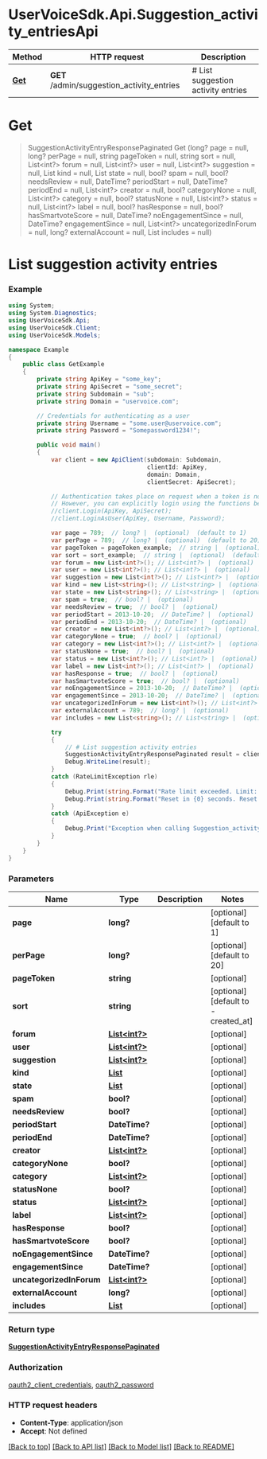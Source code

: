 # UserVoiceSdk.Api.Suggestion_activity_entriesApi

Method | HTTP request | Description
------------- | ------------- | -------------
[**Get**](Suggestion_activity_entriesApi.md#get) | **GET** /admin/suggestion_activity_entries | # List suggestion activity entries


<a name="get"></a>
# **Get**
> SuggestionActivityEntryResponsePaginated Get (long? page = null, long? perPage = null, string pageToken = null, string sort = null, List<int?> forum = null, List<int?> user = null, List<int?> suggestion = null, List<string> kind = null, List<string> state = null, bool? spam = null, bool? needsReview = null, DateTime? periodStart = null, DateTime? periodEnd = null, List<int?> creator = null, bool? categoryNone = null, List<int?> category = null, bool? statusNone = null, List<int?> status = null, List<int?> label = null, bool? hasResponse = null, bool? hasSmartvoteScore = null, DateTime? noEngagementSince = null, DateTime? engagementSince = null, List<int?> uncategorizedInForum = null, long? externalAccount = null, List<string> includes = null)

# List suggestion activity entries

### Example
```csharp
using System;
using System.Diagnostics;
using UserVoiceSdk.Api;
using UserVoiceSdk.Client;
using UserVoiceSdk.Models;

namespace Example
{
    public class GetExample
    {
        private string ApiKey = "some_key";
        private string ApiSecret = "some_secret";
        private string Subdomain = "sub";
        private string Domain = "uservoice.com";

		// Credentials for authenticating as a user
		private string Username = "some.user@uservoice.com";
		private string Password = "Somepassword1234!";

        public void main()
        {
            var client = new ApiClient(subdomain: Subdomain,
									   clientId: ApiKey,
									   domain: Domain,
									   clientSecret: ApiSecret);

			// Authentication takes place on request when a token is not available
			// However, you can explicitly login using the functions below
			//client.Login(ApiKey, ApiSecret);
			//client.LoginAsUser(ApiKey, Username, Password);

            var page = 789;  // long? |  (optional)  (default to 1)
            var perPage = 789;  // long? |  (optional)  (default to 20)
            var pageToken = pageToken_example;  // string |  (optional) 
            var sort = sort_example;  // string |  (optional)  (default to -created_at)
            var forum = new List<int?>(); // List<int?> |  (optional) 
            var user = new List<int?>(); // List<int?> |  (optional) 
            var suggestion = new List<int?>(); // List<int?> |  (optional) 
            var kind = new List<string>(); // List<string> |  (optional) 
            var state = new List<string>(); // List<string> |  (optional) 
            var spam = true;  // bool? |  (optional) 
            var needsReview = true;  // bool? |  (optional) 
            var periodStart = 2013-10-20;  // DateTime? |  (optional) 
            var periodEnd = 2013-10-20;  // DateTime? |  (optional) 
            var creator = new List<int?>(); // List<int?> |  (optional) 
            var categoryNone = true;  // bool? |  (optional) 
            var category = new List<int?>(); // List<int?> |  (optional) 
            var statusNone = true;  // bool? |  (optional) 
            var status = new List<int?>(); // List<int?> |  (optional) 
            var label = new List<int?>(); // List<int?> |  (optional) 
            var hasResponse = true;  // bool? |  (optional) 
            var hasSmartvoteScore = true;  // bool? |  (optional) 
            var noEngagementSince = 2013-10-20;  // DateTime? |  (optional) 
            var engagementSince = 2013-10-20;  // DateTime? |  (optional) 
            var uncategorizedInForum = new List<int?>(); // List<int?> |  (optional) 
            var externalAccount = 789;  // long? |  (optional) 
            var includes = new List<string>(); // List<string> |  (optional) 

            try
            {
                // # List suggestion activity entries
                SuggestionActivityEntryResponsePaginated result = client.Suggestion_activity_entries.Get(page, perPage, pageToken, sort, forum, user, suggestion, kind, state, spam, needsReview, periodStart, periodEnd, creator, categoryNone, category, statusNone, status, label, hasResponse, hasSmartvoteScore, noEngagementSince, engagementSince, uncategorizedInForum, externalAccount, includes);
                Debug.WriteLine(result);
            }
            catch (RateLimitException rle)
            {
                Debug.Print(string.Format("Rate limit exceeded. Limit: {0}, Remaining: {1}, Reset: {2}", client.RateLimiting.Limit, client.RateLimiting.Remaining, client.RateLimiting.Reset));
                Debug.Print(string.Format("Reset in {0} seconds. Reset at {1} UTC", client.RateLimiting.ResetIn(), client.RateLimiting.ResetAt()));
            }
            catch (ApiException e)
            {
                Debug.Print("Exception when calling Suggestion_activity_entriesApi.Get: " + e.Message );
            }
        }
    }
}
```

### Parameters

Name | Type | Description  | Notes
------------- | ------------- | ------------- | -------------
 **page** | **long?**|  | [optional] [default to 1]
 **perPage** | **long?**|  | [optional] [default to 20]
 **pageToken** | **string**|  | [optional] 
 **sort** | **string**|  | [optional] [default to -created_at]
 **forum** | [**List<int?>**](int?.md)|  | [optional] 
 **user** | [**List<int?>**](int?.md)|  | [optional] 
 **suggestion** | [**List<int?>**](int?.md)|  | [optional] 
 **kind** | [**List<string>**](string.md)|  | [optional] 
 **state** | [**List<string>**](string.md)|  | [optional] 
 **spam** | **bool?**|  | [optional] 
 **needsReview** | **bool?**|  | [optional] 
 **periodStart** | **DateTime?**|  | [optional] 
 **periodEnd** | **DateTime?**|  | [optional] 
 **creator** | [**List<int?>**](int?.md)|  | [optional] 
 **categoryNone** | **bool?**|  | [optional] 
 **category** | [**List<int?>**](int?.md)|  | [optional] 
 **statusNone** | **bool?**|  | [optional] 
 **status** | [**List<int?>**](int?.md)|  | [optional] 
 **label** | [**List<int?>**](int?.md)|  | [optional] 
 **hasResponse** | **bool?**|  | [optional] 
 **hasSmartvoteScore** | **bool?**|  | [optional] 
 **noEngagementSince** | **DateTime?**|  | [optional] 
 **engagementSince** | **DateTime?**|  | [optional] 
 **uncategorizedInForum** | [**List<int?>**](int?.md)|  | [optional] 
 **externalAccount** | **long?**|  | [optional] 
 **includes** | [**List<string>**](string.md)|  | [optional] 

### Return type

[**SuggestionActivityEntryResponsePaginated**](SuggestionActivityEntryResponsePaginated.md)

### Authorization

[oauth2_client_credentials](../README.md#oauth2_client_credentials), [oauth2_password](../README.md#oauth2_password)

### HTTP request headers

 - **Content-Type**: application/json
 - **Accept**: Not defined

[[Back to top]](#) [[Back to API list]](../README.md#documentation-for-api-endpoints) [[Back to Model list]](../README.md#documentation-for-models) [[Back to README]](../README.md)

